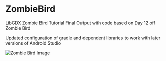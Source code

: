 # ZombieBird
LibGDX Zombie Bird Tutorial Final Output with code based on Day 12 off Zombie Bird

Updated configuration of gradle and dependent libraries to work with later versions of Android Studio

![Zombie Bird Image](http://i.imgur.com/F36XNxj.png)

